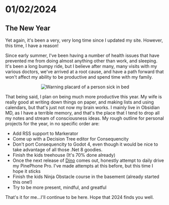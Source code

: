 # 01/02/2024

## The New Year

Yet again, it's been a very, very long time since I updated my site. However, this time, I have a reason! 

Since early summer, I've been having a number of health issues that have prevented me from doing almost anything other than work, and sleeping. It's been a long bumpy ride, but I believe after many, many visits with my various doctors, we've arrived at a root cause, and have a path forward that won't affect my ability to be productive and spend time with my family.

<center><img title="Sick in bed" alt="Warning placard of a person sick in bed" src="images/sick_in_bed.png"></center>

That being said, I plan on being much more productive this year. My wife is really good at writing down things on paper, and making lists and using calendars, but that's just not now my brain works. I mainly live in Obsidian MD, as I have a terrible memory, and that's the place that I tend to drop all my notes and stream of consciousness ideas. My rough outline for personal projects for the year, in no specific order are:

 - Add RSS support to Markerator
 - Come up with a Decision Tree editor for Consequencity
 - Don't port Consequencity to Godot 4, even though it would be nice to take advantage of all those .Net 8 goodies.
 - Finish the kids treehouse (It's 70% done already)
 - Once the next release of [Dino](https://dino.im/) comes out, honestly attempt to daily drive my PinePhone Pro. I've made attempts at this before, but this time I hope it sticks
 - Finish the kids Ninja Obstacle course in the basement (already started this one!)
 - Try to be more present, mindful, and greatful

That's it for me...I'll continue to be here. Hope that 2024 finds you well.

